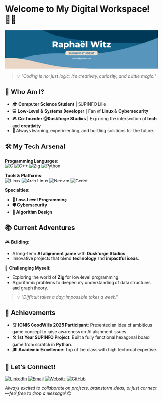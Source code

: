 # Welcome to My Digital Workspace! 👨‍💻

![Banner](./banner.png)

> 💡 *"Coding is not just logic; it’s creativity, curiosity, and a little magic."*

## 🌟 Who Am I?

- 🎓 **Computer Science Student** | SUPINFO Lille
- 💻 **Low-Level & Systems Developer** | Fan of **Linux** & **Cybersecurity**
- 🎮 **Co-founder @Duskforge Studios** | Exploring the intersection of **tech** and **creativity**
- 🚀 Always learning, experimenting, and building solutions for the future.

## 🛠️ My Tech Arsenal

**Programming Languages**:<br>
![C](https://img.shields.io/badge/c-%2300599C.svg?style=for-the-badge&logo=c&logoColor=white)
![C++](https://img.shields.io/badge/c++-%2300599C.svg?style=for-the-badge&logo=c%2B%2B&logoColor=white)
![Zig](https://img.shields.io/badge/-Zig-f7a41d?style=for-the-badge&logo=zig&logoColor=white)
![Python](https://img.shields.io/badge/-Python-FFD43B?style=for-the-badge&logo=python)

**Tools & Platforms**:<br>
![Linux](https://img.shields.io/badge/-Linux-FCC624?style=for-the-badge&logo=linux&logoColor=black)
![Arch Linux](https://img.shields.io/badge/Arch%20Linux-1793D1?style=for-the-badge&logo=arch-linux&logoColor=white)
![Neovim](https://img.shields.io/badge/NeoVim-%2357A143.svg?&style=for-the-badge&logo=neovim&logoColor=white)
![Godot](https://img.shields.io/badge/-Godot-478CBF?style=for-the-badge&logo=godot-engine&logoColor=white)

**Specialties**:
- 💾 **Low-Level Programming**
- 🛡️ **Cybersecurity**
- 📐 **Algorithm Design**

## 📚 Current Adventures

🎮 **Building**:
- A long-term **AI alignment game** with **Duskforge Studios**.
- Innovative projects that blend **technology** and **impactful ideas**.

🧗 **Challenging Myself**:
- Exploring the world of **Zig** for low-level programming.
- Algorithmic problems to deepen my understanding of data structures and graph theory.

> 💡 *"Difficult takes a day; impossible takes a week."*

## 🚀 Achievements

- 🏆 **IONIS GoodWills 2025 Participant**: Presented an idea of ambitious game concept to raise awareness on AI alignment issues.
- 🛠️ **1st Year SUPINFO Project**: Built a fully functional hexagonal board game from scratch in **Python**.
- 🎓 **Academic Excellence**: Top of the class with high technical expertise.

## 🤝 Let’s Connect!

[![LinkedIn](https://img.shields.io/badge/-LinkedIn-blue?style=for-the-badge&logo=linkedin&logoColor=white&link=https://www.linkedin.com/in/r-witz)](https://www.linkedin.com/in/r-witz)
[![Email](https://img.shields.io/badge/-Email-grey?style=for-the-badge&logo=proton&logoColor=white)](mailto:r.witz@proton.me)
[![Website](https://img.shields.io/badge/-Website-black?style=for-the-badge&logo=Firefox&logoColor=white&link=https://www.raphael-witz.com)](https://www.raphael-witz.com)
[![GitHub](https://img.shields.io/badge/-GitHub-black?style=for-the-badge&logo=github&logoColor=white)](https://github.com/r-witz)
  
*Always excited to collaborate on projects, brainstorm ideas, or just connect—feel free to drop a message!* 😊
